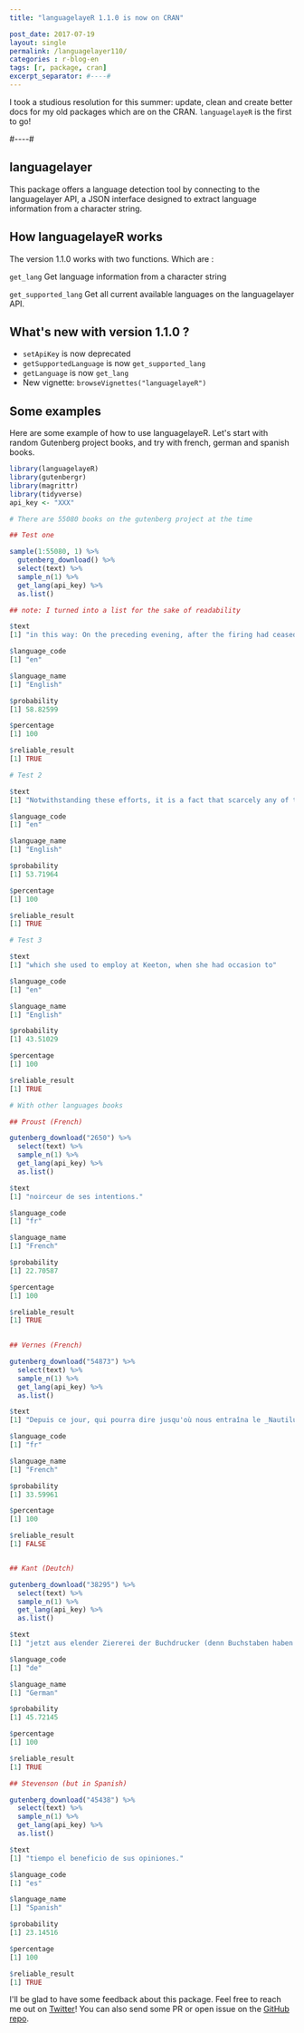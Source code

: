 ```yaml
---
title: "languagelayeR 1.1.0 is now on CRAN"

post_date: 2017-07-19
layout: single
permalink: /languagelayer110/
categories : r-blog-en
tags: [r, package, cran]
excerpt_separator: #----#
---
```


I took a studious resolution for this summer: update, clean and create better docs for my old packages which are on the CRAN. `languagelayeR` is the first to go! 

#----#

## languagelayer 

This package offers a language detection tool by connecting to the languagelayer API, a JSON interface designed to extract language information from a character string.

## How languagelayeR works

The version 1.1.0 works with two functions. Which are :

`get_lang` Get language information from a character string

`get_supported_lang` Get all current available languages on the languagelayer API. 

## What's new with version 1.1.0 ? 

+ `setApiKey` is now deprecated 
+ `getSupportedLanguage` is now `get_supported_lang`
+ `getLanguage` is now `get_lang`
+ New vignette: `browseVignettes("languagelayeR")`

## Some examples 

Here are some example of how to use languagelayeR. Let's start with random Gutenberg project books, and try with french, german and spanish books.

```r
library(languagelayeR)
library(gutenbergr)
library(magrittr)
library(tidyverse)
api_key <- "XXX"

# There are 55080 books on the gutenberg project at the time

## Test one 

sample(1:55080, 1) %>%
  gutenberg_download() %>%
  select(text) %>%
  sample_n(1) %>%
  get_lang(api_key) %>%
  as.list()

## note: I turned into a list for the sake of readability

$text
[1] "in this way: On the preceding evening, after the firing had ceased,"

$language_code
[1] "en"

$language_name
[1] "English"

$probability
[1] 58.82599

$percentage
[1] 100

$reliable_result
[1] TRUE

# Test 2 

$text
[1] "Notwithstanding these efforts, it is a fact that scarcely any of the"

$language_code
[1] "en"

$language_name
[1] "English"

$probability
[1] 53.71964

$percentage
[1] 100

$reliable_result
[1] TRUE

# Test 3 

$text
[1] "which she used to employ at Keeton, when she had occasion to"

$language_code
[1] "en"

$language_name
[1] "English"

$probability
[1] 43.51029

$percentage
[1] 100

$reliable_result
[1] TRUE

# With other languages books 

## Proust (French)

gutenberg_download("2650") %>%
  select(text) %>%
  sample_n(1) %>%
  get_lang(api_key) %>%
  as.list()

$text
[1] "noirceur de ses intentions."

$language_code
[1] "fr"

$language_name
[1] "French"

$probability
[1] 22.70587

$percentage
[1] 100

$reliable_result
[1] TRUE
 

## Vernes (French)

gutenberg_download("54873") %>%
  select(text) %>%
  sample_n(1) %>%
  get_lang(api_key) %>%
  as.list()

$text
[1] "Depuis ce jour, qui pourra dire jusqu'où nous entraîna le _Nautilus_"

$language_code
[1] "fr"

$language_name
[1] "French"

$probability
[1] 33.59961

$percentage
[1] 100

$reliable_result
[1] FALSE


## Kant (Deutch)

gutenberg_download("38295") %>%
  select(text) %>%
  sample_n(1) %>%
  get_lang(api_key) %>%
  as.list()

$text
[1] "jetzt aus elender Ziererei der Buchdrucker (denn Buchstaben haben doch"

$language_code
[1] "de"

$language_name
[1] "German"

$probability
[1] 45.72145

$percentage
[1] 100

$reliable_result
[1] TRUE

## Stevenson (but in Spanish)

gutenberg_download("45438") %>%
  select(text) %>%
  sample_n(1) %>%
  get_lang(api_key) %>%
  as.list()

$text
[1] "tiempo el beneficio de sus opiniones."

$language_code
[1] "es"

$language_name
[1] "Spanish"

$probability
[1] 23.14516

$percentage
[1] 100

$reliable_result
[1] TRUE

```

I'll be glad to have some feedback about this package. Feel free to reach me out on [Twitter](http://www.twitter.com/_colinfay)! You can also send some PR or open issue on the [GitHub repo](https://github.com/ColinFay/languagelayeR). 



